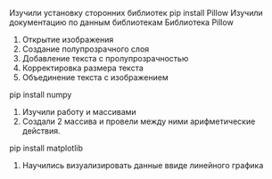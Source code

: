 Изучили установку сторонних библиотек
pip install Pillow
Изучили документацию по данным библиотекам
Библиотека Pillow
1. Открытие изображения
2. Создание полупрозрачного слоя
3. Добавление текста с пролупрозрачностью
4. Корректировка размера текста
5. Объединение текста с изображением

pip install numpy
1. Изучили работу и массивами
2. Создали 2 массива и провели между ними арифметические действия.

pip install matplotlib
1. Научились визуализировать данные ввиде линейного графика
